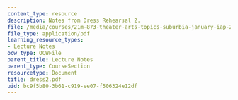 ```yaml
---
content_type: resource
description: Notes from Dress Rehearsal 2.
file: /media/courses/21m-873-theater-arts-topics-suburbia-january-iap-2008/bc9f5b803b61c919ee07f506324e12df_dress2.pdf
file_type: application/pdf
learning_resource_types:
- Lecture Notes
ocw_type: OCWFile
parent_title: Lecture Notes
parent_type: CourseSection
resourcetype: Document
title: dress2.pdf
uid: bc9f5b80-3b61-c919-ee07-f506324e12df
---
```

